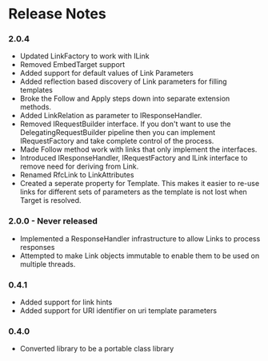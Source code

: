 # Release Notes

### 2.0.4
- Updated LinkFactory to work with ILink
- Removed EmbedTarget support
- Added support for default values of Link Parameters
- Added reflection based discovery of Link parameters for filling templates
- Broke the Follow and Apply steps down into separate extension methods.
- Added LinkRelation as parameter to IResponseHandler.  
- Removed IRequestBuilder interface.  If you don't want to use the DelegatingRequestBuilder pipeline then you can implement IRequestFactory and take complete control of the process.
- Made Follow method work with links that only implement the interfaces.
- Introduced IResponseHandler, IRequestFactory and ILink interface to remove need for deriving from Link.
- Renamed RfcLink to LinkAttributes
- Created a seperate property for Template. This makes it easier to re-use links for different sets of parameters as the template is not lost when Target is resolved.


### 2.0.0 - Never released
- Implemented a ResponseHandler infrastructure to allow Links to process responses
- Attempted to make Link objects immutable to enable them to be used on multiple threads.

### 0.4.1 
- Added support for link hints
- Added support for URI identifier on uri template parameters


### 0.4.0 
- Converted library to be a portable class library

